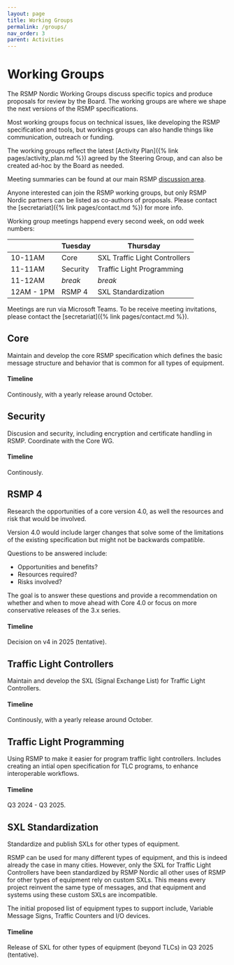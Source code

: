 ```yaml
---
layout: page
title: Working Groups
permalink: /groups/
nav_order: 3
parent: Activities
---
```


# Working Groups
The RSMP Nordic Working Groups discuss specific topics and produce proposals for review by the Board. The working groups are where we shape the next versions of the RSMP specifications.

Most working groups focus on technical issues, like developing the RSMP specification and tools, but workings groups can also handle things like communication, outreach or funding.

The working groups reflect the latest [Activity Plan]({% link pages/activity_plan.md %}) agreed by the Steering Group, and can also be created ad-hoc by the Board as needed.

Meeting summaries can be found at our main RSMP [discussion area](https://github.com/orgs/rsmp-nordic/discussions/categories/working-groups).

Anyone interested can join the RSMP working groups, but only RSMP Nordic partners can be listed as co-authors of proposals. Please contact the [secretariat]({% link pages/contact.md %}) for more info.

Working group meetings happend every second week, on odd week numbers:

|            | Tuesday       | Thursday                      |
|------------|---------------|-------------------------------|
| 10-11AM    | Core          | SXL Traffic Light Controllers |
| 11-11AM    | Security      | Traffic Light Programming     |
| 11-12AM    | _break_       | _break_                       |
| 12AM - 1PM | RSMP 4        | SXL Standardization           |

Meetings are run via Microsoft Teams. To be receive meeting invitations, please contact the [secretariat]({% link pages/contact.md %}).

## Core
Maintain and develop the core RSMP specification which defines the basic message structure and behavior that is common for all types of equipment.

#### Timeline
Continously, with a yearly release around October.


## Security
Discusion and security, including encryption and certificate handling in RSMP.
Coordinate with the Core WG.

#### Timeline
Continously.


## RSMP 4
Research the opportunities of a core version 4.0, as well the resources and risk that would be involved.

Version 4.0 would include larger changes that solve some of the limitations of the existing specification but might not be backwards compatible.

Questions to be answered include:

-	Opportunities and benefits?
-	Resources required?
-	Risks involved?

The goal is to answer these questions and provide a recommendation on whether and when to move ahead with Core 4.0 or focus on more conservative releases of the 3.x series.

#### Timeline
Decision on v4 in 2025 (tentative).


## Traffic Light Controllers
Maintain and develop the SXL (Signal Exchange List) for Traffic Light Controllers.

#### Timeline
Continously, with a yearly release around October.


## Traffic Light Programming
Using RSMP to make it easier for program traffic light controllers. Includes creating an intial open specification for TLC programs, to enhance interoperable workflows.

#### Timeline
Q3 2024 - Q3 2025.  


## SXL Standardization
Standardize and publish SXLs for other types of equipment.

RSMP can be used for many different types of equipment, and this is indeed already the case in many cities. However, only the SXL for Traffic Light Controllers have been standardized by RSMP Nordic all other uses of RSMP for other types of equipment rely on custom SXLs. This means every project reinvent the same type of messages, and that equipment and systems using these custom SXLs are incompatible.

The initial proposed list of equipment types to support include, Variable Message Signs, Traffic Counters and I/O devices.

#### Timeline
Release of SXL for other types of equipment (beyond TLCs) in Q3 2025 (tentative).
